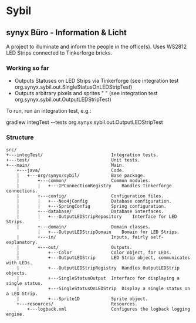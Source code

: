 Sybil
=====

synyx Büro - Information & Licht
--------------------------------

A project to illuminate and inform the people in the office(s).
Uses WS2812 LED Strips connected to Tinkerforge bricks.

### Working so far ###

* Outputs Statuses on LED Strips via Tinkerforge (see integration test org.synyx.sybil.out.SingleStatusOnLEDStripTest)
* Outputs arbitrary pixels and sprites " " (see integration test org.synyx.sybil.out.OutputLEDStripTest)

To run, run an integration test, e.g.:

gradlew integTest --tests org.synyx.sybil.out.OutputLEDStripTest

### Structure ###
    src/
    +---integTest/                          Integration tests.
    +---test/                               Unit tests.
    +---main/                               Main.
        +---java/                           Code.
        |   +---org/synyx/sybil/            Base package.
        |       +---common/                 Common modules.
        |       |   +---IPConnectionRegistry    Handles Tinkerforge connections. 
        |       +---config/                 Configuration files.
        |       |   +---Neo4jConfig         Database configuration.
        |       |   +---SpringConfig        Spring configuration.
        |       +---database/               Database interfaces.
        |       |   +---OutputLEDStripRepository    Interface for LED Strips.
        |       +---domain/                 Domain classes.
                |   +---OutputLEDStripDomain    Domain for LED Strips.
        |       +---in/                     Inputs, fairly self-explanatory.
        |       +---out/                    Outputs.
        |           +---Color               Color object, for LEDs.
        |           +---OutputLEDStrip      LED Strip object, communicates with LEDs.
        |           +---OutputLEDStripRegistry  Handles OutputLEDStrip objects.
        |           +---SingleStatusOutput  Interface for displaying a single status.
        |           +---SingleStatusOnLEDStrip  Display a single status on a LED Strip.
        |           +---Sprite1D            Sprite object.
        +---resources/                      Resources.
            +---logback.xml                 Configures the logback logging engine.
